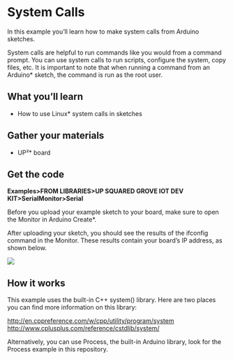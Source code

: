 # System Calls
In this example you’ll learn how to make system calls from Arduino sketches.

System calls are helpful to run commands like you would from a command prompt.  You can use system calls to run scripts, configure the system, copy files, etc.  It is important to note that when running a command from an Arduino\* sketch, the command is run as the root user.

## What you’ll learn
* How to use Linux\* system calls in sketches

## Gather your materials
* UP²\* board

## Get the code
**Examples>FROM LIBRARIES>UP SQUARED GROVE IOT DEV KIT>SerialMonitor>Serial**

Before you upload your example sketch to your board, make sure to open the Monitor in Arduino Create\*.  

After uploading your sketch, you should see the results of the ifconfig command in the Monitor. These results contain your board’s IP address, as shown below.

![](https://software.intel.com/sites/default/files/did_feeds_images/783cf14f-4e48-45f4-b3d6-21dc3aff16fb/783cf14f-4e48-45f4-b3d6-21dc3aff16fb-imageId=282bcd41-846d-4466-b252-fa9511405d60.png)

## How it works

This example uses the built-in C++ system() library.  Here are two places you can find more information on this library:

http://en.cppreference.com/w/cpp/utility/program/system
http://www.cplusplus.com/reference/cstdlib/system/

Alternatively, you can use Process, the built-in Arduino library, look for the Process example in this repository.
